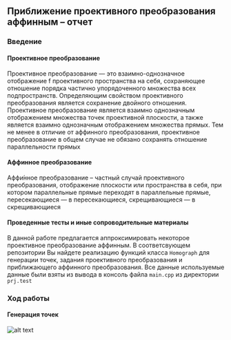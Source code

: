## Приближение проективного преобразования аффинным – отчет

### Введение

#### Проективное преобразование

Проективное преобразование — это взаимно-однозначное отображение f проективного пространства на себя, сохраняющее отношение порядка частично упорядоченного множества всех подпространств. Определяющим свойством проективного преобразования является сохранение двойного отношения.
Проективное преобразование является взаимно однозначным отображением множества точек проективной плоскости, а также является взаимно однозначным отображением множества прямых. Тем не менее в отличие от аффинного преобразования, проективное преобразование в общем случае не обязано сохранять отношение параллельности прямых

#### Аффинное преобразование
Аффи́нное преобразование – частный случай проективного преобразования, отображение плоскости или пространства в себя, при котором параллельные прямые переходят в параллельные прямые, пересекающиеся — в пересекающиеся, скрещивающиеся — в скрещивающиеся

#### Проведенные тесты и иные сопроводительные материалы
В данной работе предлагается аппроксимировать некоторое проективное преобразование аффинным. В соответсвующем репозитории Вы найдете реализацию функций класса `Homograph` для генерации точек, задания проективного преобразования и приближающего аффинного преобразования. Все данные используемые данные были взяты из вывода в консоль файла `main.cpp` из директории `prj.test`


### Ход работы
#### Генерация точек


![alt text](sourceTriangle.png "Title")


